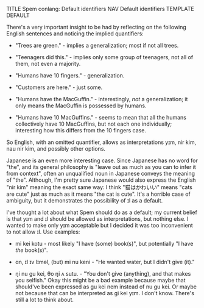 TITLE Spem conlang: Default identifiers
NAV Default identifiers
TEMPLATE DEFAULT

There's a very important insight to be had by reflecting on the following English sentences and noticing the implied
quantifiers:

* "Trees are green." - implies a generalization; most if not all trees.

* "Teenagers did this." - implies only some group of teenagers, not all of them, not even a majority.

* "Humans have 10 fingers." - generalization.

* "Customers are here." - just some.

* "Humans have the MacGuffin." - interestingly, *not* a generalization; it only means the MacGuffin is possessed by humans.

* "Humans have 10 MacGuffins." - seems to mean that all the humans collectively have 10 MacGuffins, but not each one individually; interesting how this differs from the 10 fingers case.

So English, with an omitted quantifier, allows as interpretations <spem>yɪm</spem>, <spem>nir kim</spem>, <spem>nau nir kim</spem>, and possibly other options.

Japanese is an even more interesting case. Since Japanese has no word for "the", and its general philosophy is "leave out as much as you can to infer it from context", often an unqualified noun in Japanese conveys the meaning of "the". Although, I'm pretty sure Japanese would also express the English "<spem>nir kim</spem>" meaning the exact same way: I think "猫はかわいい" means "cats are cute" just as much as it means "the cat is cute". It's a horrible case of ambiguity, but it demonstrates the possibility of <spem>ɪl</spem> as a default.

I've thought a lot about what Spem should do as a default; my current belief is that <spem>yɪm</spem> and <spem>ɪl</spem> should be allowed as interpretations, but nothing else. I wanted to make only <spem>yɪm</spem> acceptable but I decided it was too inconvenient to not allow <spem>ɪl</spem>. Use examples:

* <spem>mi kei kotu</spem> - most likely "I have (some) book(s)", but potentially "I have *the* book(s)".

* <spem>ɑn, ɪl ɪv lɪmɵl, (but) mi nu keni</spem> - "He wanted water, but I didn't give (it)."

* <spem>ŋi nu gu kei, θo ŋi ʌ sutu.</spem> - "You don't give (anything), and that makes you selfish." Okay this might be a bad example because maybe that should've been expressed as <spem>gu kei nem</spem> instead of <spem>nu gu kei</spem>. Or maybe not because that can be interpreted as <spem>gi kei yɪm</spem>. I don't know. There's still a lot to think about.

